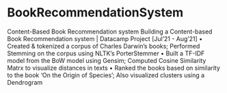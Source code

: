 # BookRecommendationSystem

Content-Based Book Recommendation system
Building a Content-based Book Recommendation system | Datacamp Project	 [Jul’21 - Aug’21]
•	Created & tokenized a corpus of Charles Darwin’s books; Performed Stemming on the corpus using NLTK’s PorterStemmer 
•	Built a TF-IDF model from the BoW model using Gensim; Computed Cosine Similarity Matrx to visualize distances in texts
•	Ranked the books based on similarity to the book ‘On the Origin of Species’; Also visualized clusters using a Dendrogram 
